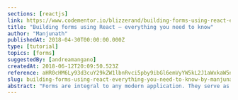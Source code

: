 ```yaml
---
sections: [reactjs]
link: https://www.codementor.io/blizzerand/building-forms-using-react-everything-you-need-to-know-iz3eyoq4y
title: "Building forms using React — everything you need to know"
author: "Manjunath"
publishedAt: 2018-04-30T00:00:00.000Z
type: [tutorial]
topics: [forms]
suggestedBy: [andreamangano]
createdAt: 2018-06-12T20:09:50.523Z
reference: aHR0cHM6Ly93d3cuY29kZW1lbnRvci5pby9ibGl6emVyYW5kL2J1aWxkaW5nLWZvcm1zLXVzaW5nLXJlYWN0LWV2ZXJ5dGhpbmcteW91LW5lZWQtdG8ta25vdy1pejNleW9xNHk
slug: building-forms-using-react-everything-you-need-to-know-by-manjunath
abstract: "Forms are integral to any modern application. They serve as a basic medium for users to interact with your app. In this tutorial, we're going to look at how React handles forms. We'll cover not just the basics, but also form validation and best practices too — even experienced developers get certain details wrong. Let's get started."
---
```

